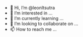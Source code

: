- 👋 Hi, I’m @leonItsutra
- 👀 I’m interested in ...
- 🌱 I’m currently learning ...
- 💞️ I’m looking to collaborate on ...
- 📫 How to reach me ...

<!---
leonItsutra/leonItsutra is a ✨ special ✨ repository because its `README.md` (this file) appears on your GitHub profile.
You can click the Preview link to take a look at your changes.
--->

